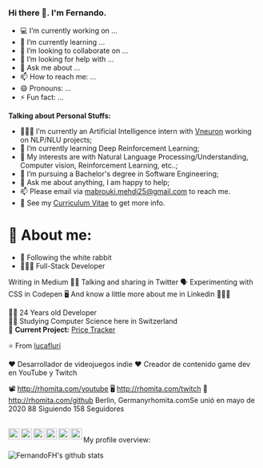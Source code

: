 ### Hi there 👋. I'm **Fernando**.

- 💻 I’m currently working on ...
- 🌱 I’m currently learning ...
- 👯 I’m looking to collaborate on ...
- 🤔 I’m looking for help with ...
- 💬 Ask me about ...
- 📫 How to reach me: ...
- 😄 Pronouns: ...
- ⚡ Fun fact: ...

**Talking about Personal Stuffs:**

- 👨🏽‍💻 I’m currently an Artificial Intelligence intern with [Vneuron](https://www.vneuron.com/) working on NLP/NLU projects;
- 🌱 I’m currently learning Deep Reinforcement Learning; 
- 🤔 My interests are with Natural Language Processing/Understanding, Computer vision, Reinforcement Learning, etc..;
- 💼 I’m pursuing a Bachelor's degree in Software Engineering;
- 💬 Ask me about anything, I am happy to help;
- 📫 Please email via mabrouki.mehdi25@gmail.com to reach me.
- 📝 See my [Curriculum Vitae](https://drive.google.com/file/d/1q_ATZsO9c488VUxj1JuU--ZYe9IEqp4-/view?usp=sharing) to get more info.


# 🤔 About me:

- 🐇 Following the white rabbit
- 👨🏻‍💻 Full-Stack Developer

Writing in Medium ✍🏻
Talking and sharing in Twitter 🗣
Experimenting with CSS in Codepen 🖥
And know a little more about me in Linkedin 👩🏻‍💼

👨‍💻 24 Years old Developer  
👨‍🎓 Studying Computer Science here in Switzerland  
🚧 **Current Project:** [Price Tracker](https://github.com/lucafluri/price_tracker)

⭐️ From [lucafluri](https://github.com/lucafluri)

❤️ Desarrollador de videojuegos indie
❤️ Creador de contenido game dev en YouTube y Twitch

📽️ http://rhomita.com/youtube
🖥️ http://rhomita.com/twitch
💾 http://rhomita.com/github
Berlin, Germanyrhomita.comSe unió en mayo de 2020
88 Siguiendo
158 Seguidores




<br/>
<a href="https://twitter.com/fernandof_h" target="_blank">
  <img align="left" alt="Fernando Hernandez | Twitter" width="22px" src="https://cdn.jsdelivr.net/npm/simple-icons@v3/icons/twitter.svg" />
</a>

<a href="https://www.linkedin.com/in/fernandoh/" target="_blank">
  <img align="left" alt="Linkedin Fernando H" width="22px" src="https://cdn.jsdelivr.net/npm/simple-icons@v3/icons/linkedin.svg" />
</a>

<a href="https://dev.to/fernandofh" target="_blank">
  <img align="left" alt="Dev.to Fernando H" width="22px" src="https://cdn.jsdelivr.net/npm/simple-icons@3.11.0/icons/dev-dot-to.svg" />
</a>

<a href="https://medium.com/@FernandoFH" target="_blank">
  <img align="left" alt="Medium Fernando H" width="22px" src="https://cdn.jsdelivr.net/npm/simple-icons@3.11.0/icons/medium.svg" />
</a>

<a href="https://github.com/FernandoFH" target="_blank">
  <img align="left" alt="Github Fernando H" width="22px" src="https://cdn.jsdelivr.net/npm/simple-icons@3.11.0/icons/github.svg" />
</a>

<a href="https://www.hackerrank.com/fernandofh" target="_blank">
  <img align="left" alt="Hackerrank Fernando H" width="22px" src="https://cdn.jsdelivr.net/npm/simple-icons@3.11.0/icons/hackerrank.svg" />
</a>

<div><p>My profile overview: </p></div>

![FernandoFH's github stats](https://github-readme-stats.vercel.app/api?username=FernandoFH&show_icons=true)
<br />

